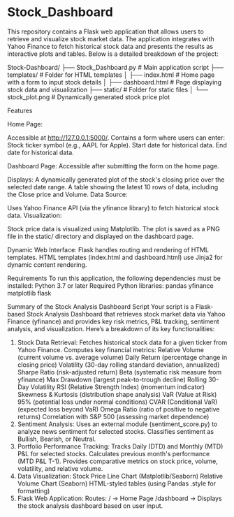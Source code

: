 # Stock_Dashboard
This repository contains a Flask web application that allows users to retrieve and visualize stock market data. The application integrates with Yahoo Finance to fetch historical stock data and presents the results as interactive plots and tables. Below is a detailed breakdown of the project:

Stock-Dashboard/
├── Stock_Dashboard.py       # Main application script
├── templates/               # Folder for HTML templates
│   ├── index.html           # Home page with a form to input stock details
│   ├── dashboard.html       # Page displaying stock data and visualization
├── static/                  # Folder for static files
│   └── stock_plot.png       # Dynamically generated stock price plot


Features

Home Page:

Accessible at http://127.0.0.1:5000/.
Contains a form where users can enter:
Stock ticker symbol (e.g., AAPL for Apple).
Start date for historical data.
End date for historical data.

Dashboard Page:
Accessible after submitting the form on the home page.

Displays:
A dynamically generated plot of the stock's closing price over the selected date range.
A table showing the latest 10 rows of data, including the Close price and Volume.
Data Source:

Uses Yahoo Finance API (via the yfinance library) to fetch historical stock data.
Visualization:

Stock price data is visualized using Matplotlib.
The plot is saved as a PNG file in the static/ directory and displayed on the dashboard page.

Dynamic Web Interface:
Flask handles routing and rendering of HTML templates.
HTML templates (index.html and dashboard.html) use Jinja2 for dynamic content rendering.

Requirements
To run this application, the following dependencies must be installed:
Python 3.7 or later
Required Python libraries:
pandas yfinance matplotlib flask



Summary of the Stock Analysis Dashboard Script
Your script is a Flask-based Stock Analysis Dashboard that retrieves stock market data via Yahoo Finance (yfinance) and provides key risk metrics, P&L tracking, sentiment analysis, and visualization. Here’s a breakdown of its key functionalities:

1. Stock Data Retrieval:
Fetches historical stock data for a given ticker from Yahoo Finance.
Computes key financial metrics:
Relative Volume (current volume vs. average volume)
Daily Return (percentage change in closing price)
Volatility (30-day rolling standard deviation, annualized)
Sharpe Ratio (risk-adjusted return)
Beta (systematic risk measure from yfinance)
Max Drawdown (largest peak-to-trough decline)
Rolling 30-Day Volatility
RSI (Relative Strength Index) (momentum indicator)
Skewness & Kurtosis (distribution shape analysis)
VaR (Value at Risk) 95% (potential loss under normal conditions)
CVAR (Conditional VaR) (expected loss beyond VaR)
Omega Ratio (ratio of positive to negative returns)
Correlation with S&P 500 (assessing market dependence)
2. Sentiment Analysis:
Uses an external module (sentiment_score.py) to analyze news sentiment for selected stocks.
Classifies sentiment as Bullish, Bearish, or Neutral.
3. Portfolio Performance Tracking:
Tracks Daily (DTD) and Monthly (MTD) P&L for selected stocks.
Calculates previous month's performance (MTD P&L T-1).
Provides comparative metrics on stock price, volume, volatility, and relative volume.
4. Data Visualization:
Stock Price Line Chart (Matplotlib/Seaborn)
Relative Volume Chart (Seaborn)
HTML-styled tables (using Pandas .style for formatting)
5. Flask Web Application:
Routes:
/ → Home Page
/dashboard → Displays the stock analysis dashboard based on user input.

